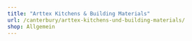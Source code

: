 ```yaml
---
title: "Arttex Kitchens & Building Materials"
url: /canterbury/arttex-kitchens-und-building-materials/
shop: Allgemein
---
```

